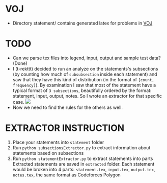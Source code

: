 # VOJ

- Directory statement/ contains generated latex for problems in [VOJ](https://vn.spoj.com/)

# TODO

- Can we parse tex files into legend, input, output and sample test data? (Done)
- I (t-rekttt) decided to run an analyze on the statements's subsections (by counting how much of `subsubsection` inside each statement) and saw that they have this kind of distribution (in the format of `[count, frequency]`). By examination I saw that most of the statement have a typical format of `3 subsections`, beautifully ordered by the format: statement, input, output, notes. So I wrote an extractor for that specific case.
![](https://cdn.discordapp.com/attachments/663039190560145409/663331329915748385/unknown.png)
- Now we need to find the rules for the others as well.

# EXTRACTOR INSTRUCTION
1. Place your statements into `statement` folder
2. Run `python subsectionsExtractor.py` to extract information about statements based on subsections
3. Run `python statementExtractor.py` to extract statements into parts
Extracted statements are saved in `extracted` folder. Each statement would be broken into 4 parts: `statement.tex`, `input.tex`, `output.tex`, `notes.tex`, the same format as Codeforces Polygon
